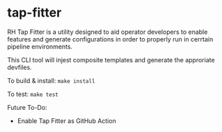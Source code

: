 # tap-fitter

RH Tap Fitter is a utility designed to aid operator developers to enable features and generate configurations in order to properly run in cerrtain pipeline environments. 

This CLI tool will injest composite templates and generate the approriate devfiles.

To build & install:
`make install`

To test:
`make test`

Future To-Do:
- Enable Tap Fitter as GitHub Action
